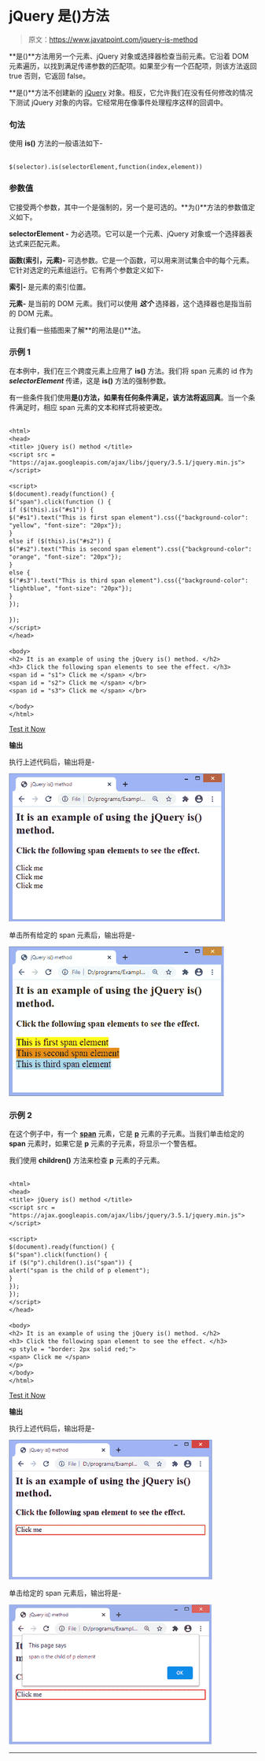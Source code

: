# jQuery 是()方法

> 原文：<https://www.javatpoint.com/jquery-is-method>

**是()**方法用另一个元素、jQuery 对象或选择器检查当前元素。它沿着 DOM 元素遍历，以找到满足传递参数的匹配项。如果至少有一个匹配项，则该方法返回 true 否则，它返回 false。

**是()**方法不创建新的 [jQuery](https://www.javatpoint.com/jquery-tutorial) 对象。相反，它允许我们在没有任何修改的情况下测试 jQuery 对象的内容。它经常用在像事件处理程序这样的回调中。

### 句法

使用 **is()** 方法的一般语法如下-

```

$(selector).is(selectorElement,function(index,element))

```

### 参数值

它接受两个参数，其中一个是强制的，另一个是可选的。**为()**方法的参数值定义如下。

**selectorElement -** 为必选项。它可以是一个元素、jQuery 对象或一个选择器表达式来匹配元素。

**函数(索引，元素)-** 可选参数。它是一个函数，可以用来测试集合中的每个元素。它针对选定的元素组运行。它有两个参数定义如下-

**索引-** 是元素的索引位置。

**元素-** 是当前的 DOM 元素。我们可以使用 ***这个*** 选择器，这个选择器也是指当前的 DOM 元素。

让我们看一些插图来了解**的用法是()**法。

### 示例 1

在本例中，我们在三个跨度元素上应用了 **is()** 方法。我们将 span 元素的 id 作为 ***selectorElement*** 传递，这是 **is()** 方法的强制参数。

有一些条件我们使用**是()**方法，如果有任何条件满足，该方法将返回**真**。当一个条件满足时，相应 span 元素的文本和样式将被更改。

```

<html>
<head>
<title> jQuery is() method </title>
<script src = "https://ajax.googleapis.com/ajax/libs/jquery/3.5.1/jquery.min.js"> </script>

<script>
$(document).ready(function() {
$("span").click(function () {
if ($(this).is("#s1")) {
$("#s1").text("This is first span element").css({"background-color": "yellow", "font-size": "20px"});
}
else if ($(this).is("#s2")) {
$("#s2").text("This is second span element").css({"background-color": "orange", "font-size": "20px"});
}
else {
$("#s3").text("This is third span element").css({"background-color": "lightblue", "font-size": "20px"});
}
});

});
</script>
</head>

<body>
<h2> It is an example of using the jQuery is() method. </h2>
<h3> Click the following span elements to see the effect. </h3>
<span id = "s1"> Click me </span> </br>
<span id = "s2"> Click me </span> </br>
<span id = "s3"> Click me </span> </br>

</body>
</html>

```

[Test it Now](https://www.javatpoint.com/oprweb/test.jsp?filename=jquery-is-method1)

**输出**

执行上述代码后，输出将是-

![jQuery is() method](img/73f4804838b3a99b9e91f2152350f4de.png)

单击所有给定的 span 元素后，输出将是-

![jQuery is() method](img/a9847060c3985b25f12c3c3a37cc5e8b.png)

### 示例 2

在这个例子中，有一个 [**span**](https://www.javatpoint.com/html-span-tag) 元素，它是 [**p**](https://www.javatpoint.com/html-paragraph) 元素的子元素。当我们单击给定的 **span** 元素时，如果它是 **p** 元素的子元素，将显示一个警告框。

我们使用 **children()** 方法来检查 **p** 元素的子元素。

```

<html>
<head>
<title> jQuery is() method </title>
<script src = "https://ajax.googleapis.com/ajax/libs/jquery/3.5.1/jquery.min.js"> </script>

<script>
$(document).ready(function() {
$("span").click(function() {
if ($("p").children().is("span")) {
alert("span is the child of p element");
}
});
});
</script>
</head>

<body>
<h2> It is an example of using the jQuery is() method. </h2>
<h3> Click the following span element to see the effect. </h3>
<p style = "border: 2px solid red;">
<span> Click me </span>
</p>
</body>
</html>

```

[Test it Now](https://www.javatpoint.com/oprweb/test.jsp?filename=jquery-is-method2)

**输出**

执行上述代码后，输出将是-

![jQuery is() method](img/67ffa94e23aa8a2e003796dc88028b09.png)

单击给定的 span 元素后，输出将是-

![jQuery is() method](img/86d6f8c9040436a699e031c1f5d063b7.png)

* * *